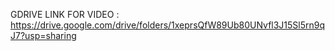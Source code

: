GDRIVE LINK FOR VIDEO : https://drive.google.com/drive/folders/1xeprsQfW89Ub80UNvfl3J15Sl5rn9qJ7?usp=sharing
